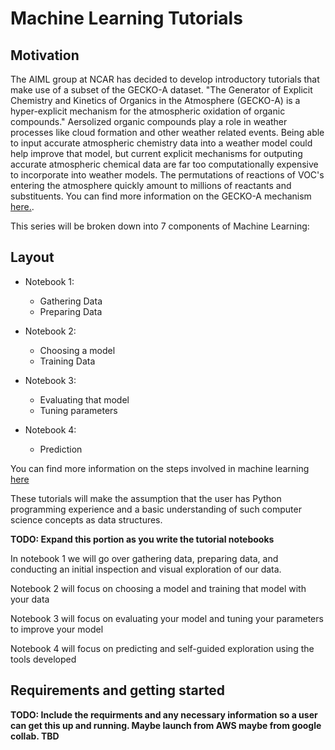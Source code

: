 # Machine Learning Tutorials

## Motivation

The AIML group at NCAR has decided to develop introductory tutorials that make use of a subset of the GECKO-A dataset. "The Generator of Explicit Chemistry and Kinetics of Organics in the Atmosphere (GECKO-A) is a hyper-explicit mechanism for the atmospheric oxidation of organic compounds." Aersolized organic compounds play a role in weather processes like cloud formation and other weather related events. Being able to input accurate atmospheric chemistry data into a weather model could help improve that model, but current explicit mechanisms for outputing accurate atmospheric chemical data are far too computationally expensive to incorporate into weather models. The permutations of reactions of VOC's entering the atmosphere quickly amount to millions of reactants and substituents. You can find more information on the GECKO-A mechanism [here.](https://www2.acom.ucar.edu/modeling/gecko). 

This series will be broken down into 7 components of Machine Learning:

## Layout

- Notebook 1:
    * Gathering Data
    * Preparing Data

- Notebook 2:
    * Choosing a model
    * Training Data

- Notebook 3:
    * Evaluating that model
    * Tuning parameters

- Notebook 4:
    * Prediction

You can find more information on the steps involved in machine learning [here](https://towardsdatascience.com/the-7-steps-of-machine-learning-2877d7e5548e)

These tutorials will make the assumption that the user has Python programming experience and a basic understanding of such computer science concepts as data structures.


**TODO: Expand this portion as you write the tutorial notebooks**

In notebook 1 we will go over gathering data, preparing data, and conducting an initial inspection and visual exploration of our data.

Notebook 2 will focus on choosing a model and training that model with your data

Notebook 3 will focus on evaluating your model and tuning your parameters to improve your model 

Notebook 4 will focus on predicting and self-guided exploration using the tools developed

## Requirements and getting started

**TODO: Include the requirments and any necessary information so a user can get this up and running. Maybe launch from AWS maybe from google collab. TBD**
